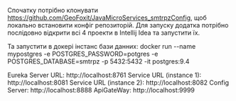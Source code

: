 Спочатку потрібно клонувати https://github.com/GeoFoxit/JavaMicroServices_smtrpzConfig, щоб локально встановити конфіг репозиторій. Для запуску додатка потрібно послідовно відкрити всі 4 проекти в Intellij Idea та запустити їх.

Та запустити в докері інстанс бази данних:
docker run --name mypostgres -e POSTGRES_PASSWORD=potgres -e POSTGRES_DATABASE=smtrpz -p 5432:5432 -it postgres:9.4

Eureka Server URL: http://localhost:8761
Service URL (instance 1): http://localhost:8081
Service URL (instance 2): http://localhost:8082
Config Server: http://localhost:8888
ApiGateWay: http://localhost:9999
